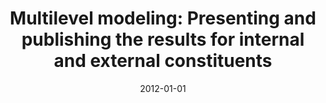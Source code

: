 ---
title: "Multilevel modeling: Presenting and publishing the results for internal and external constituents"
collection: publications
permalink: /publication/2012-mlm-results
date: 2012-01-01
venue: 'Multilevel modeling: Techniques and applications in institutional research (New Directions for Institutional Research)'
link: 'https://onlinelibrary.wiley.com/doi/abs/10.1002/ir.20017'
---